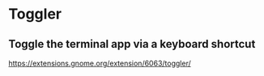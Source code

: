 # Toggler

## Toggle the terminal app via a keyboard shortcut

https://extensions.gnome.org/extension/6063/toggler/
